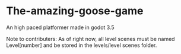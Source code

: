 # The-amazing-goose-game
An high paced platformer made in godot 3.5

Note to contributers:
As of right now, all level scenes must be named Level[number] and be stored in the levels/level scenes folder.
